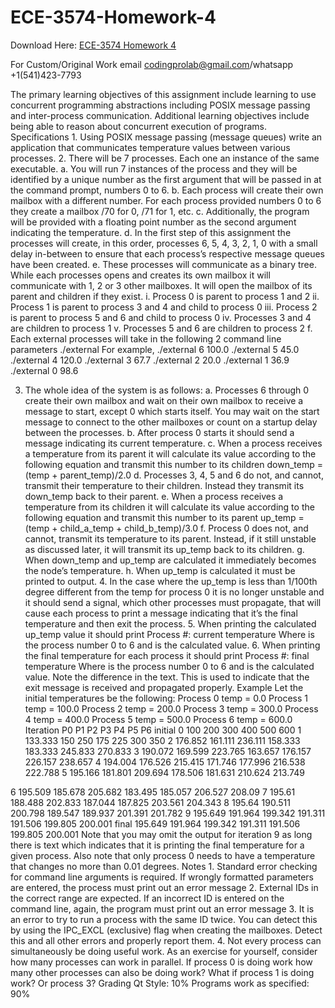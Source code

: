 # ECE-3574-Homework-4

Download Here: [ECE-3574 Homework 4](https://codingherolab.com/product/ece-3574-homework-4/)

For Custom/Original Work email codingprolab@gmail.com/whatsapp +1(541)423-7793

The primary learning objectives of this assignment include learning to use concurrent programming abstractions including POSIX message passing and inter-process communication. Additional learning objectives include being able to reason about concurrent execution of programs. Specifications 1. Using POSIX message passing (message queues) write an application that communicates temperature values between various processes. 2. There will be 7 processes. Each one an instance of the same executable. a. You will run 7 instances of the process and they will be identified by a unique number as the first argument that will be passed in at the command prompt, numbers 0 to 6. b. Each process will create their own mailbox with a different number. For each process provided numbers 0 to 6 they create a mailbox /70 for 0, /71 for 1, etc. c. Additionally, the program will be provided with a floating point number as the second argument indicating the temperature. d. In the first step of this assignment the processes will create, in this order, processes 6, 5, 4, 3, 2, 1, 0 with a small delay in-between to ensure that each process’s respective message queues have been created. e. These processes will communicate as a binary tree. While each processes opens and creates its own mailbox it will communicate with 1, 2 or 3 other mailboxes. It will open the mailbox of its parent and children if they exist. i. Process 0 is parent to process 1 and 2 ii. Process 1 is parent to process 3 and 4 and child to process 0 iii. Process 2 is parent to process 5 and 6 and child to process 0 iv. Processes 3 and 4 are children to process 1 v. Processes 5 and 6 are children to process 2 f. Each external processes will take in the following 2 command line parameters ./external For example, ./external 6 100.0 ./external 5 45.0 ./external 4 120.0 ./external 3 67.7 ./external 2 20.0 ./external 1 36.9 ./external 0 98.6

3. The whole idea of the system is as follows: a. Processes 6 through 0 create their own mailbox and wait on their own mailbox to receive a message to start, except 0 which starts itself. You may wait on the start message to connect to the other mailboxes or count on a startup delay between the processes. b. After process 0 starts it should send a message indicating its current temperature. c. When a process receives a temperature from its parent it will calculate its value according to the following equation and transmit this number to its children down_temp = (temp + parent_temp)/2.0 d. Processes 3, 4, 5 and 6 do not, and cannot, transmit their temperature to their children. Instead they transmit its down_temp back to their parent. e. When a process receives a temperature from its children it will calculate its value according to the following equation and transmit this number to its parent up_temp = (temp + child_a_temp + child_b_temp)/3.0 f. Process 0 does not, and cannot, transmit its temperature to its parent. Instead, if it still unstable as discussed later, it will transmit its up_temp back to its children. g. When down_temp and up_temp are calculated it immediately becomes the node’s temperature. h. When up_temp is calculated it must be printed to output. 4. In the case where the up_temp is less than 1/100th degree different from the temp for process 0 it is no longer unstable and it should send a signal, which other processes must propagate, that will cause each process to print a message indicating that it’s the final temperature and then exit the process. 5. When printing the calculated up_temp value it should print Process #: current temperature Where is the process number 0 to 6 and is the calculated value. 6. When printing the final temperature for each process it should print Process #: final temperature Where is the process number 0 to 6 and is the calculated value. Note the difference in the text. This is used to indicate that the exit message is received and propagated properly. Example Let the initial temperatures be the following: Process 0 temp = 0.0 Process 1 temp = 100.0 Process 2 temp = 200.0 Process 3 temp = 300.0 Process 4 temp = 400.0 Process 5 temp = 500.0 Process 6 temp = 600.0 Iteration P0 P1 P2 P3 P4 P5 P6 initial 0 100 200 300 400 500 600 1 133.333 150 250 175 225 300 350 2 176.852 161.111 236.111 158.333 183.333 245.833 270.833 3 190.072 169.599 223.765 163.657 176.157 226.157 238.657 4 194.004 176.526 215.415 171.746 177.996 216.538 222.788 5 195.166 181.801 209.694 178.506 181.631 210.624 213.749

6 195.509 185.678 205.682 183.495 185.057 206.527 208.09 7 195.61 188.488 202.833 187.044 187.825 203.561 204.343 8 195.64 190.511 200.798 189.547 189.937 201.391 201.782 9 195.649 191.964 199.342 191.311 191.506 199.805 200.001 final 195.649 191.964 199.342 191.311 191.506 199.805 200.001 Note that you may omit the output for iteration 9 as long there is text which indicates that it is printing the final temperature for a given process. Also note that only process 0 needs to have a temperature that changes no more than 0.01 degrees. Notes 1. Standard error checking for command line arguments is required. If wrongly formatted parameters are entered, the process must print out an error message 2. External IDs in the correct range are expected. If an incorrect ID is entered on the command line, again, the program must print out an error message 3. It is an error to try to run a process with the same ID twice. You can detect this by using the IPC_EXCL (exclusive) flag when creating the mailboxes. Detect this and all other errors and properly report them. 4. Not every process can simultaneously be doing useful work. As an exercise for yourself, consider how many processes can work in parallel. If process 0 is doing work how many other processes can also be doing work? What if process 1 is doing work? Or process 3? Grading Qt Style: 10% Programs work as specified: 90%
